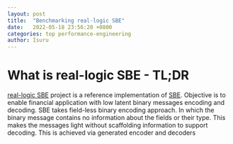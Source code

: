 ```yaml
---
layout: post
title:  "Benchmarking real-logic SBE"
date:   2022-05-18 23:56:20 +0800
categories: top performance-engineering
author: Isuru
---
```


# What is real-logic SBE - TL;DR

[real-logic SBE](https://github.com/real-logic/simple-binary-encoding) project is a reference implementation of
[SBE](https://github.com/FIXTradingCommunity/fix-simple-binary-encoding). Objective is to enable financial application with
low latent binary messages encoding and decoding. SBE takes field-less binary encoding approach. 
In which the binary message contains no information about the fields or their type. 
This makes the messages light without scaffolding information to support decoding. This is achieved via generated encoder and decoders 
